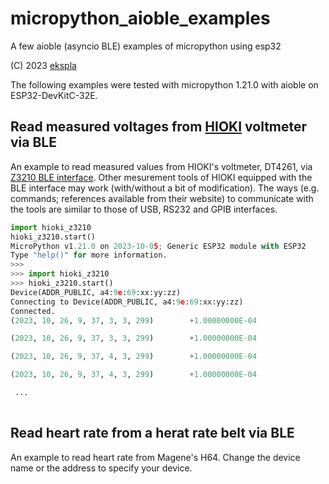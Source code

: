 # micropython_aioble_examples
A few aioble (asyncio BLE) examples of micropython using esp32

(C) 2023 [ekspla](https://github.com/ekspla/micropython_aioble_examples)

The following examples were tested with micropython 1.21.0 with aioble on ESP32-DevKitC-32E.


## Read measured voltages from [HIOKI](https://www.hioki.com/) voltmeter via BLE

An example to read measured values from HIOKI's voltmeter, DT4261, via [Z3210 BLE interface](https://www.hioki.com/global/products/specialized-solutions/connecting-instruments/id_6780).
Other mesurement tools of HIOKI equipped with the BLE interface may work (with/without a bit of modification).
The ways (e.g. commands; references available from their website) to communicate with the tools are similar to those of USB, RS232 and GPIB interfaces.

```python
import hioki_z3210
hioki_z3210.start()
MicroPython v1.21.0 on 2023-10-05; Generic ESP32 module with ESP32
Type "help()" for more information.
>>>
>>> import hioki_z3210
>>> hioki_z3210.start()
Device(ADDR_PUBLIC, a4:9e:69:xx:yy:zz)
Connecting to Device(ADDR_PUBLIC, a4:9e:69:xx:yy:zz)
Connected.
(2023, 10, 26, 9, 37, 3, 3, 299)        +1.00000000E-04

(2023, 10, 26, 9, 37, 3, 3, 299)        +1.00000000E-04

(2023, 10, 26, 9, 37, 4, 3, 299)        +1.00000000E-04

(2023, 10, 26, 9, 37, 4, 3, 299)        +1.00000000E-04

 ...
 
```

## Read heart rate from a herat rate belt via BLE

An example to read heart rate from Magene's H64.  Change the device name or the address to specify your device.

```python

```


